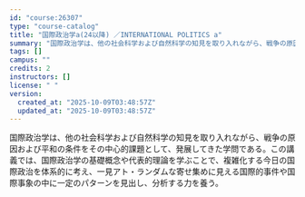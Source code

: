 ```yaml
---
id: "course:26307"
type: "course-catalog"
title: "国際政治学a(24以降) ／INTERNATIONAL POLITICS a"
summary: "国際政治学は、他の社会科学および自然科学の知見を取り入れながら、戦争の原因および平和の条件をその中心的課題として、発展してきた学問である。この講義では、国際政治学の基礎概念や代表的理論を学ぶことで、複雑化する今日の国際政治を体系的に考え、一…"
tags: []
campus: ""
credits: 2
instructors: []
license: " "
version:
  created_at: "2025-10-09T03:48:57Z"
  updated_at: "2025-10-09T03:48:57Z"
---
```


国際政治学は、他の社会科学および自然科学の知見を取り入れながら、戦争の原因および平和の条件をその中心的課題として、発展してきた学問である。この講義では、国際政治学の基礎概念や代表的理論を学ぶことで、複雑化する今日の国際政治を体系的に考え、一見アト・ランダムな寄せ集めに見える国際的事件や国際事象の中に一定のパターンを見出し、分析する力を養う。
